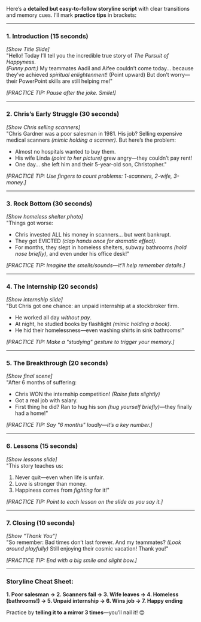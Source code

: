 Here’s a **detailed but easy-to-follow storyline script** with clear transitions and memory cues. I’ll mark **practice tips** in brackets:

---

### **1. Introduction (15 seconds)**
*[Show Title Slide]*  
"Hello! Today I’ll tell you the incredible true story of *The Pursuit of Happyness*.  
*(Funny part:)* My teammates Aadil and Aifee couldn’t come today… because they’ve achieved *spiritual enlightenment*! (Point upward) But don’t worry—their PowerPoint skills are still helping me!"  

*[PRACTICE TIP: Pause after the joke. Smile!]*

---

### **2. Chris’s Early Struggle (30 seconds)**
*[Show Chris selling scanners]*  
"Chris Gardner was a poor salesman in 1981. His job? Selling expensive medical scanners *(mimic holding a scanner)*. But here’s the problem:  
- Almost no hospitals wanted to buy them.  
- His wife Linda *(point to her picture)* grew angry—they couldn’t pay rent!  
- One day… she left him and their 5-year-old son, Christopher."  

*[PRACTICE TIP: Use fingers to count problems: 1-scanners, 2-wife, 3-money.]*

---

### **3. Rock Bottom (30 seconds)**  
*[Show homeless shelter photo]*  
"Things got worse:  
- Chris invested ALL his money in scanners… but went bankrupt.  
- They got EVICTED *(clap hands once for dramatic effect)*.  
- For months, they slept in homeless shelters, subway bathrooms *(hold nose briefly)*, and even under his office desk!"  

*[PRACTICE TIP: Imagine the smells/sounds—it’ll help remember details.]*

---

### **4. The Internship (20 seconds)**  
*[Show internship slide]*  
"But Chris got one chance: an unpaid internship at a stockbroker firm.  
- He worked all day *without pay*.  
- At night, he studied books by flashlight *(mimic holding a book)*.  
- He hid their homelessness—even washing shirts in sink bathrooms!"  

*[PRACTICE TIP: Make a "studying" gesture to trigger your memory.]*

---

### **5. The Breakthrough (20 seconds)**  
*[Show final scene]*  
"After 6 months of suffering:  
- Chris WON the internship competition! *(Raise fists slightly)*  
- Got a real job with salary.  
- First thing he did? Ran to hug his son *(hug yourself briefly)*—they finally had a home!"  

*[PRACTICE TIP: Say "6 months" loudly—it’s a key number.]*

---

### **6. Lessons (15 seconds)**  
*[Show lessons slide]*  
"This story teaches us:  
1. Never quit—even when life is unfair.  
2. Love is stronger than money.  
3. Happiness comes from *fighting* for it!"  

*[PRACTICE TIP: Point to each lesson on the slide as you say it.]*

---

### **7. Closing (10 seconds)**  
*[Show "Thank You"]*  
"So remember: Bad times don’t last forever. And my teammates? *(Look around playfully)* Still enjoying their cosmic vacation! Thank you!"  

*[PRACTICE TIP: End with a big smile and slight bow.]*

---

### **Storyline Cheat Sheet:**  
**1. Poor salesman → 2. Scanners fail → 3. Wife leaves → 4. Homeless (bathrooms!) → 5. Unpaid internship → 6. Wins job → 7. Happy ending**  

Practice by **telling it to a mirror 3 times**—you’ll nail it! 😊
